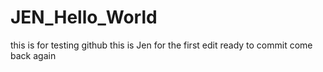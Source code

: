 # JEN_Hello_World
this is for testing github
this is Jen for the first edit
ready to commit
come back again
